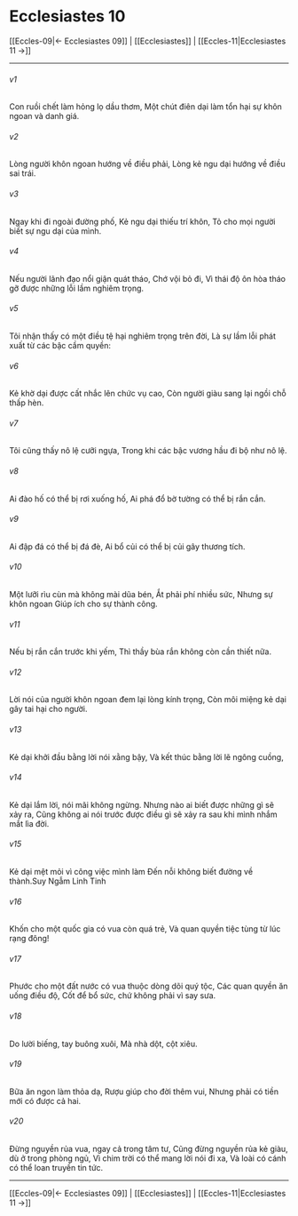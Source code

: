 # Ecclesiastes 10

[[Eccles-09|← Ecclesiastes 09]] | [[Ecclesiastes]] | [[Eccles-11|Ecclesiastes 11 →]]
***



###### v1 
Con ruồi chết làm hỏng lọ dầu thơm, Một chút điên dại làm tổn hại sự khôn ngoan và danh giá. 

###### v2 
Lòng người khôn ngoan hướng về điều phải, Lòng kẻ ngu dại hướng về điều sai trái. 

###### v3 
Ngay khi đi ngoài đường phố, Kẻ ngu dại thiếu trí khôn, Tỏ cho mọi người biết sự ngu dại của mình. 

###### v4 
Nếu người lãnh đạo nổi giận quát tháo, Chớ vội bỏ đi, Vì thái độ ôn hòa tháo gỡ được những lỗi lầm nghiêm trọng. 

###### v5 
Tôi nhận thấy có một điều tệ hại nghiêm trọng trên đời, Là sự lầm lỗi phát xuất từ các bậc cầm quyền: 

###### v6 
Kẻ khờ dại được cất nhắc lên chức vụ cao, Còn người giàu sang lại ngồi chỗ thấp hèn. 

###### v7 
Tôi cũng thấy nô lệ cưỡi ngựa, Trong khi các bậc vương hầu đi bộ như nô lệ. 

###### v8 
Ai đào hố có thể bị rơi xuống hố, Ai phá đổ bờ tường có thể bị rắn cắn. 

###### v9 
Ai đập đá có thể bị đá đè, Ai bổ củi có thể bị củi gây thương tích. 

###### v10 
Một lưỡi rìu cùn mà không mài dũa bén, Ắt phải phí nhiều sức, Nhưng sự khôn ngoan Giúp ích cho sự thành công. 

###### v11 
Nếu bị rắn cắn trước khi yếm, Thì thầy bùa rắn không còn cần thiết nữa. 

###### v12 
Lời nói của người khôn ngoan đem lại lòng kính trọng, Còn môi miệng kẻ dại gây tai hại cho người. 

###### v13 
Kẻ dại khởi đầu bằng lời nói xằng bậy, Và kết thúc bằng lời lẽ ngông cuồng, 

###### v14 
Kẻ dại lắm lời, nói mãi không ngừng. Nhưng nào ai biết được những gì sẽ xảy ra, Cũng không ai nói trước được điều gì sẽ xảy ra sau khi mình nhắm mắt lìa đời. 

###### v15 
Kẻ dại mệt mỏi vì công việc mình làm Đến nỗi không biết đường về thành.Suy Ngẫm Linh Tinh 

###### v16 
Khốn cho một quốc gia có vua còn quá trẻ, Và quan quyền tiệc tùng từ lúc rạng đông! 

###### v17 
Phước cho một đất nước có vua thuộc dòng dõi quý tộc, Các quan quyền ăn uống điều độ, Cốt để bổ sức, chứ không phải vì say sưa. 

###### v18 
Do lười biếng, tay buông xuôi, Mà nhà dột, cột xiêu. 

###### v19 
Bữa ăn ngon làm thỏa dạ, Rượu giúp cho đời thêm vui, Nhưng phải có tiền mới có được cả hai. 

###### v20 
Đừng nguyền rủa vua, ngay cả trong tâm tư, Cũng đừng nguyền rủa kẻ giàu, dù ở trong phòng ngủ, Vì chim trời có thể mang lời nói đi xa, Và loài có cánh có thể loan truyền tin tức.

***
[[Eccles-09|← Ecclesiastes 09]] | [[Ecclesiastes]] | [[Eccles-11|Ecclesiastes 11 →]]
